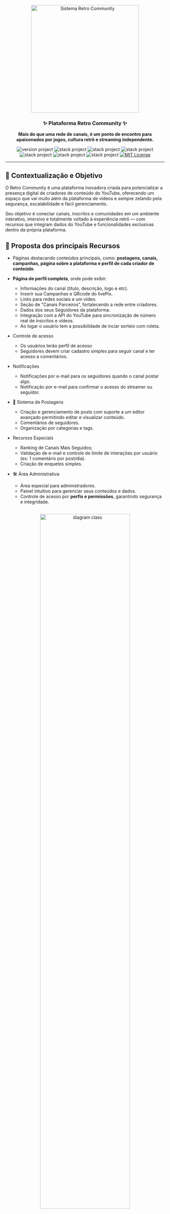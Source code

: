 <p align="center">
  <a href="#" target="_blank" title="Visite Retro Community">
    <img src="https://raw.githubusercontent.com/RafaelBlum/retro-community/main/public/images/brandname/logo-retrocommunity-dark.png" alt="Sistema Retro Community" width="340px">
  </a>
</p>

<h3 align="center">✨ Plataforma Retro Community ✨</h3>
<p align="center"><strong>Mais do que uma rede de canais, é um ponto de encontro para apaixonados por jogos, cultura retrô e streaming independente.</strong></p>

<p align="center">
  <img src="https://img.shields.io/badge/version-1.0-brightgreen" alt="version project">
  <img src="https://img.shields.io/badge/PHP-8.2.12-informational" alt="stack project">
  <img src="https://img.shields.io/badge/Laravel-12.30.1-ff2d20" alt="stack project">
  <img src="https://img.shields.io/badge/Livewire-3.6.4-purple" alt="stack project">
  <img src="https://img.shields.io/badge/Filament-4.0.18-blueviolet" alt="stack project">
  <img src="https://img.shields.io/badge/TailwindCSS-4.1.13-38bdf8" alt="stack project">
  <img src="https://img.shields.io/badge/Composer-2.8.4-brightgreen" alt="stack project">
  <a href="https://opensource.org/licenses/MIT">
    <img src="https://img.shields.io/badge/license-MIT-blue.svg" alt="MIT License">
  </a>
</p>

---

## 📘 Contextualização e Objetivo

O Retro Community é uma plataforma inovadora criada para potencializar a presença digital de criadores de conteúdo do YouTube, oferecendo um espaço que vai muito além da plataforma de vídeos e sempre zelando pela segurança, escalabilidade e fácil gerenciamento.

Seu objetivo é conectar canais, inscritos e comunidades em um ambiente interativo, imersivo e totalmente voltado à experiência retrô — com recursos que integram dados do YouTube e funcionalidades exclusivas dentro da própria plataforma.

## 🌟 **Proposta** dos principais Recursos

- Páginas destacando conteúdos principais, como: **postagens, canais, campanhas, página sobre a plataforma e perfil de cada criador de conteúdo**.

- **Página de perfil completa**, onde pode exibir:
  - Informações do canal (título, descrição, logo e etc).
  - Inserir sua Campanhas e QRcode do livePix.
  - Links para redes sociais e um vídeo.
  - Seção de “Canais Parceiros”, fortalecendo a rede entre criadores.
  - Dados dos seus Seguidores da plataforma.
  - Integração com a API do YouTube para sincronização de número real de inscritos e vídeos.
  - Ao logar o usuário tem a possibilidade de inciar sorteio com roleta.

- Controle de acesso
  - Os usuários terão perfil de acesso
  - Seguidores devem criar cadastro simples para seguir canal e ter acesso a comentários.

- Notificações
  - Notificações por e-mail para os seguidores quando o canal postar algo.
  - Notificação por e-mail para confirmar o acesso do streamer ou seguidor.

- 📰 Sistema de Postagens
  - Criação e gerenciamento de posts com suporte a um editor avançado permitindo editar e visualizar conteúdo.
  - Comentários de seguidores.
  - Organização por categorias e tags.
  
- Recursos Especiais
  - Ranking de Canais Mais Seguidos;
  - Validação de e-mail e controle de limite de interações por usuário (ex: 1 comentário por post/dia).
  - Criação de enquetes simples.

- 🛠️ Área Administrativa
  - Área especial para administradores.
  - Painel intuitivo para gerenciar seus conteúdos e dados.
  - Controle de acesso por **perfis e permissões**, garantindo segurança e integridade.


<p align="center" style="margin-top: 30px">
	<a href="#"  target="_blank" title="Sistema Retro Community">
		<img src="public/docs/mapa.png" alt="diagram class" width="75%">
	</a>
</p>



## 🧩 Especificação de Requisitos do Sistema

A seguir estão definidos os requisitos que orientam o desenvolvimento da plataforma **Retro Community**, separando **Requisitos Funcionais (RF)** e **Requisitos Não Funcionais (RNF)**.

Para analise e desenvolvimento dos requisitos, terá a **[documentação ágil](/requirements.md)** de desenvolvimento, o que garantem que o sistema atenda às necessidades do projeto, mantenha alta qualidade técnica e ofereça uma experiência estável, segura e imersiva.

> Status: 🟡 Em desenvolvimento | 🟢 Concluído | 🔴 Pendente
---

## 🧭 `RF` Requisitos Funcionais

Os **requisitos funcionais** descrevem as **funcionalidades e comportamentos esperados** do sistema — ou seja, o que a plataforma deve fazer.

|  Status  | ID          | Funcionalidade                           | Descrição                                                                                                                                            |
|----|-------------|------------------------------------------|------------------------------------------------------------------------------------------------------------------------------------------------------|
| 🟡 | **RF001**   | **Autenticação e Perfis de Acesso**      | O sistema deve permitir autenticação de usuários (streamers e seguidores), com controle de acesso baseado em perfis e permissões.                    |
| 🔴 | **RF002**   | **Cadastro de Seguidores**               | O seguidor deve poder realizar um cadastro simples para seguir canais, comentar e receber notificações.                                              |
| 🟡 | **RF003**   | **Página Inicial (Home)**                | O sistema deve exibir conteúdos principais como postagens em destaque, canais e campanhas ativas.                                                    |
| 🟡 | **RF004**   | **Gestão de Canais**                     | Cada criador deve poder gerenciar as informações do seu canal (nome, descrição, logo, links, vídeo de apresentação e QR Code do LivePix).            |
| 🟡 | **RF005**   | **Página de Perfil do Canal**            | O sistema deve disponibilizar uma página personalizada por canal, exibindo informações do criador, campanhas, vídeos, seguidores e canais parceiros. |
| 🔴 | **RF006**   | **Integração com a API do YouTube**      | O sistema deve integrar-se à API do YouTube para sincronizar dados do canal, como número de inscritos e vídeos.                                      |
| 🟢 | **RF007**   | **Sistema de Postagens**                 | O sistema deve permitir a criação, edição e exclusão de postagens, com suporte a editor avançado e visualização prévia.                              |
| 🟡 | **RF008**   | **Categorias e Tags**                    | O sistema deve permitir a organização das postagens por categorias e tags para facilitar a navegação e busca.                                        |
| 🔴 | **RF009**   | **Comentários em Postagens**             | O sistema deve permitir que seguidores comentem nas postagens, respeitando limitações definidas (ex: 1 comentário por dia).                          |
| 🔴 | **RF010**   | **Validação de E-mail**                  | O sistema deve enviar e-mails de verificação para confirmar o cadastro de novos usuários (streamers e seguidores).                                   |
| 🔴 | **RF011**   | **Notificações por E-mail**              | O sistema deve enviar notificações automáticas para seguidores quando um canal que seguem publicar um novo post.                                     |
| 🟡 | **RF012**   | **Campanhas de Canais**                  | Os criadores devem poder criar e gerenciar campanhas associadas aos seus canais, incluindo imagens, descrições e QR Code de doação.                  |
| 🟡 | **RF013**   | **Roleta de Sorteio**                    | O sistema deve disponibilizar uma roleta interativa para sorteios, acessível apenas para criadores logados.                                          |
| 🔴 | **RF014**   | **Ranking de Canais Mais Seguidos**      | O sistema deve exibir um ranking atualizado dos canais com maior número de seguidores na plataforma.                                                 |
| 🔴 | **RF015**   | **Enquetes Simples**                     | O sistema deve permitir a criação de enquetes básicas para engajamento dos seguidores.                                                               |
| 🔴 | **RF016**   | **Sistema de Notificações Internas**     | O sistema deve exibir notificações dentro da plataforma (no painel do usuário) relacionadas a novos posts, campanhas ou interações.                  |
| 🟡 | **RF017**   | **Painel Administrativo (Filament PHP)** | O sistema deve possuir uma área administrativa para controle completo de usuários, posts, campanhas, enquetes, permissões e configurações.           |
| 🟡 | **RF018**   | **Controle de Permissões e Papéis**      | Deve haver controle granular de acesso, garantindo que apenas usuários autorizados possam alterar ou excluir determinados conteúdos.                 |
| 🟡 | **RF019**   | **Dashboard Analítica**                  | O painel administrativo deve apresentar dados estatísticos, como número de canais, posts, seguidores e interações.                                   |
| 🟡 | **RF020**   | **Segurança e Integridade dos Dados**    | O sistema deve assegurar a proteção dos dados de usuários e canais, evitando acessos não autorizados ou manipulações indevidas.                      |

---

## ⚙️ `RNF` Requisitos Não Funcionais

Os **requisitos não funcionais** especificam **como** o sistema deve ser desenvolvido, definindo tecnologias, padrões de qualidade, desempenho e manutenção.

| ID | Tecnologia / Ferramenta | Descrição |
|----|---------------------------|------------|
| 🟢 **RNF001** | **Laravel** | O sistema deve utilizar o framework **Laravel** como base backend, adotando a arquitetura **MVC** e fornecendo **APIs RESTful**. |
| 🟢 **RNF002** | **Filament PHP v4.18** | O painel administrativo deve ser desenvolvido com **Filament PHP**, garantindo um ambiente moderno, personalizável e seguro. |
| 🟢 **RNF003** | **Tailwind CSS v4** | O frontend deve utilizar **Tailwind CSS** para assegurar uma interface moderna, responsiva e consistente. |
| 🟢 **RNF004** | **Alpine.js** | O sistema deve adotar **Alpine.js** para prover interatividade leve e reativa no frontend. |
| 🟢 **RNF005** | **Livewire v3** | Deve ser utilizado **Livewire v3** para criação de componentes dinâmicos e reativos, reduzindo a necessidade de scripts JavaScript manuais. |
| 🟢 **RNF006** | **MySQL** | O sistema deve utilizar **MySQL** como banco de dados relacional principal, garantindo integridade e desempenho nas transações. |
| 🟢 **RNF007** | **Vite** | O processo de build deve ser gerenciado por **Vite**, proporcionando empacotamento rápido de assets e integração eficiente com o Tailwind CSS. |
| 🟢 **RNF008** | **JSConfetti** | O frontend deve integrar a biblioteca **JSConfetti** para prover efeitos visuais e feedback animado em eventos específicos. |
| 🟢 **RNF009** | **ScrollReveal** | Deve ser utilizado **ScrollReveal** para animações de entrada de elementos, aprimorando a experiência visual e a usabilidade. |
| 🟢 **RNF010** | **JavaScript (nativo)** | O sistema deve utilizar **JavaScript nativo** para personalizações adicionais de efeitos e interações no frontend. |

## :books: `DER` Diagramação do projeto | Prototipagem
> As classes do sistema estão claramente definidas em um diagrama de classes **(em analise)**.

<p align="center" style="margin-top: 30px">
	<a href="#"  target="_blank" title="Sistema Retro Community">
		<img src="public/docs/diagram-class-RetroCommunity.png" alt="diagram class" width="60%">
	</a>
</p>

### 🧱 Observações Gerais

- O projeto adota a arquitetura **TALL Stack** (Tailwind, Alpine, Laravel, Livewire).
- Todas as tecnologias seguem **versões estáveis e atualizadas**.
- O sistema prioriza **segurança, escalabilidade, desempenho e experiência do usuário**.
- As dependências são gerenciadas por **Composer** (PHP) e **npm** (JavaScript).
- A documentação técnica e o código seguem boas práticas de **manutenibilidade** e **padronização**.

![PHP](https://img.shields.io/badge/PHP-777BB4?logo=php&logoColor=white)
![Laravel](https://img.shields.io/badge/Laravel-FF2D20?logo=laravel&logoColor=white)
![Livewire](https://img.shields.io/badge/Livewire-4E56A6?logo=laravel&logoColor=white)
![Filament](https://img.shields.io/badge/FilamentPHP-2E5BFF?logo=laravel&logoColor=white)
![MySQL](https://img.shields.io/badge/MySQL-005C84?logo=mysql&logoColor=white)
![Alpine.js](https://img.shields.io/badge/Alpine.js-8BC0D0?logo=alpine.js&logoColor=white)
![JavaScript](https://img.shields.io/badge/JavaScript-F7DF1E?logo=javascript&logoColor=black)
![TailwindCSS](https://img.shields.io/badge/TailwindCSS-06B6D4?logo=tailwindcss&logoColor=white)
![JSConfetti](https://img.shields.io/badge/JSConfetti-0769AD?logo=tailwindcss&logoColor=white)
![ScrollReveal](https://img.shields.io/badge/ScrollReveal-0769AD?logo=tailwindcss&logoColor=white)

